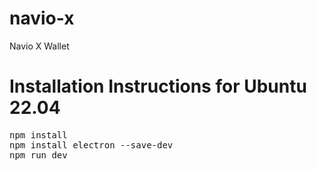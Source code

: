 # navio-x
 Navio X Wallet

# Installation Instructions for Ubuntu 22.04
<pre>
npm install
npm install electron --save-dev
npm run dev
</pre>